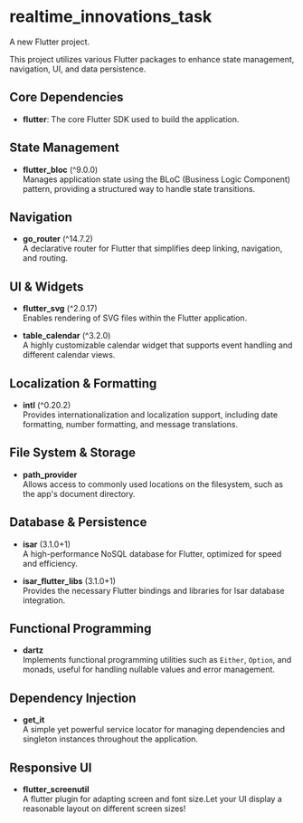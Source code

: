 # realtime_innovations_task

A new Flutter project.


This project utilizes various Flutter packages to enhance state management, navigation, UI, and data persistence.

## Core Dependencies

- **flutter**: The core Flutter SDK used to build the application.

## State Management

- **flutter_bloc** (^9.0.0)  
  Manages application state using the BLoC (Business Logic Component) pattern, providing a structured way to handle state transitions.

## Navigation

- **go_router** (^14.7.2)  
  A declarative router for Flutter that simplifies deep linking, navigation, and routing.

## UI & Widgets

- **flutter_svg** (^2.0.17)  
  Enables rendering of SVG files within the Flutter application.

- **table_calendar** (^3.2.0)  
  A highly customizable calendar widget that supports event handling and different calendar views.

## Localization & Formatting

- **intl** (^0.20.2)  
  Provides internationalization and localization support, including date formatting, number formatting, and message translations.

## File System & Storage

- **path_provider**  
  Allows access to commonly used locations on the filesystem, such as the app's document directory.

## Database & Persistence

- **isar** (3.1.0+1)  
  A high-performance NoSQL database for Flutter, optimized for speed and efficiency.

- **isar_flutter_libs** (3.1.0+1)  
  Provides the necessary Flutter bindings and libraries for Isar database integration.

## Functional Programming

- **dartz**  
  Implements functional programming utilities such as `Either`, `Option`, and monads, useful for handling nullable values and error management.

## Dependency Injection

- **get_it**  
  A simple yet powerful service locator for managing dependencies and singleton instances throughout the application.

## Responsive UI

- **flutter_screenutil**  
  A flutter plugin for adapting screen and font size.Let your UI display a reasonable layout on different screen sizes!
  